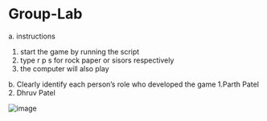 # Group-Lab


a. instructions
  1. start the game by running the script
  2. type r p s for rock paper or sisors respectively
  3. the computer will also play


b.	Clearly identify each person’s role who developed the game
  1.Parth Patel
  2. Dhruv Patel



![image](https://github.com/140544214-myseneca/Group-Lab/assets/132916943/2e6618e3-5d4e-4d6a-9201-e4a79b2336c7)
